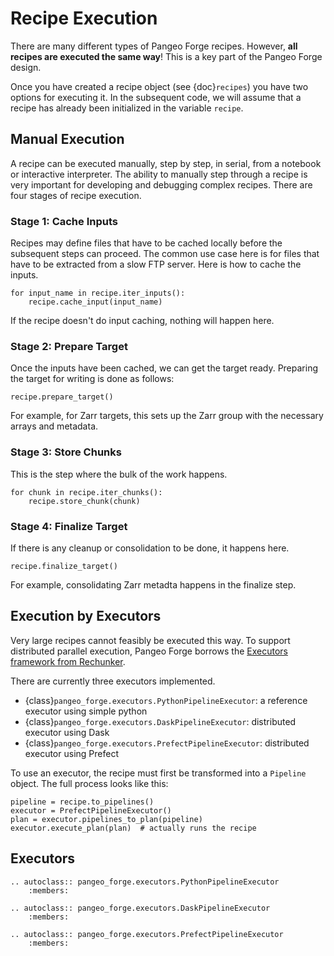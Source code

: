 # Recipe Execution

There are many different types of Pangeo Forge recipes.
However, **all recipes are executed the same way**!
This is a key part of the Pangeo Forge design.

Once you have created a recipe object (see {doc}`recipes`) you have two
options for executing it. In the subsequent code, we will assume that a
recipe has already been initialized in the variable `recipe`.

## Manual Execution

A recipe can be executed manually, step by step, in serial, from a notebook
or interactive interpreter. The ability to manually step through a recipe
is very important for developing and debugging complex recipes.
There are four stages of recipe execution.

### Stage 1: Cache Inputs

Recipes may define files that have to be cached locally before the subsequent
steps can proceed. The common use case here is for files that have to be
extracted from a slow FTP server. Here is how to cache the inputs.

```{code-block} python
for input_name in recipe.iter_inputs():
    recipe.cache_input(input_name)
```

If the recipe doesn't do input caching, nothing will happen here.

### Stage 2: Prepare Target

Once the inputs have been cached, we can get the target ready.
Preparing the target for writing is done as follows:

```{code-block} python
recipe.prepare_target()
```

For example, for Zarr targets, this sets up the Zarr group with the necessary
arrays and metadata.

### Stage 3: Store Chunks

This is the step where the bulk of the work happens.

```{code-block} python
for chunk in recipe.iter_chunks():
    recipe.store_chunk(chunk)
```

### Stage 4: Finalize Target

If there is any cleanup or consolidation to be done, it happens here.

```{code-block} python
recipe.finalize_target()
```

For example, consolidating Zarr metadta happens in the finalize step.

## Execution by Executors

Very large recipes cannot feasibly be executed this way.
To support distributed parallel execution, Pangeo Forge borrows the
[Executors framework from Rechunker](https://rechunker.readthedocs.io/en/latest/executors.html).

There are currently three executors implemented.
- {class}`pangeo_forge.executors.PythonPipelineExecutor`: a reference executor
  using simple python
- {class}`pangeo_forge.executors.DaskPipelineExecutor`: distributed executor using Dask
- {class}`pangeo_forge.executors.PrefectPipelineExecutor`: distributed executor using Prefect

To use an executor, the recipe must first be transformed into a `Pipeline` object.
The full process looks like this:

```{code-block} python
pipeline = recipe.to_pipelines()
executor = PrefectPipelineExecutor()
plan = executor.pipelines_to_plan(pipeline)
executor.execute_plan(plan)  # actually runs the recipe
```

## Executors

```{eval-rst}
.. autoclass:: pangeo_forge.executors.PythonPipelineExecutor
    :members:
```

```{eval-rst}
.. autoclass:: pangeo_forge.executors.DaskPipelineExecutor
    :members:
```

```{eval-rst}
.. autoclass:: pangeo_forge.executors.PrefectPipelineExecutor
    :members:
```
